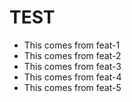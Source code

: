 # TEST

- This comes from feat-1
- This comes from feat-2
- This comes from feat-3
- This comes from feat-4
- This comes from feat-5